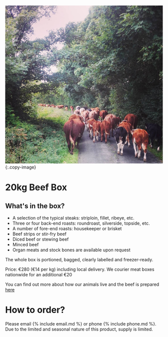
![cover-image]
{:.copy-image}

# 20kg Beef Box

## What's in the box?

* A selection of the typical steaks: striploin, fillet, ribeye, etc.
* Three or four back-end roasts: roundroast, silverside, topside, etc.
* A number of fore-end roasts: housekeeper or brisket
* Beef strips or stir-fry beef
* Diced beef or stewing beef
* Minced beef
* Organ meats and stock bones are available upon request
 
The whole box is portioned, bagged, clearly labelled and freezer-ready.

Price: €280 (€14 per kg) including local delivery. 
We courier meat boxes nationwide for an additional €20

You can find out more about how our animals live and the beef is prepared [here](/blog/our-beef)

# How to order?

Please email {% include email.md %} or phone {% include phone.md %}. Due to the limited and seasonal nature of this product, supply is limited.

[cover-image]: /images/cow-walk.jpg

